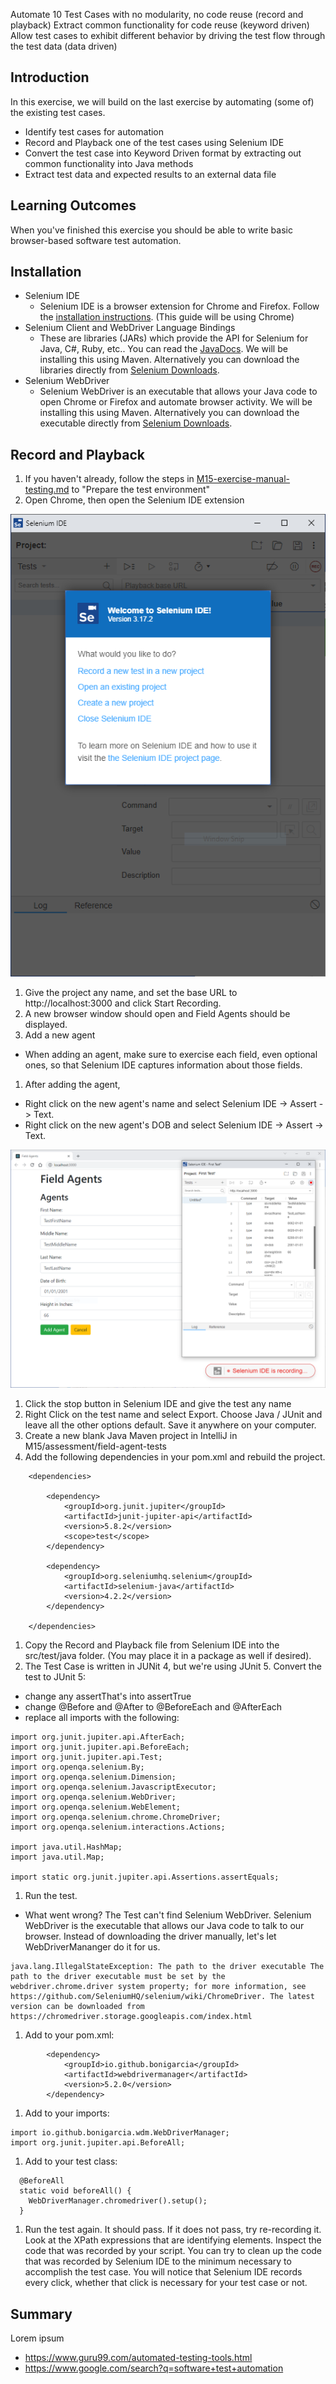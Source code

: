 Automate 10 Test Cases with no modularity, no code reuse (record and playback) 
Extract common functionality for code reuse (keyword driven) 
Allow test cases to exhibit different behavior by driving the test flow through the test data (data driven)

## Introduction

In this exercise, we will build on the last exercise by automating (some of) the existing test cases.
- Identify test cases for automation
- Record and Playback one of the test cases using Selenium IDE
- Convert the test case into Keyword Driven format by extracting out common functionality into Java methods
- Extract test data and expected results to an external data file

## Learning Outcomes

When you've finished this exercise you should be able to write basic browser-based software test automation.

## Installation
- Selenium IDE
  - Selenium IDE is a browser extension for Chrome and Firefox. Follow the [installation instructions](https://www.selenium.dev/selenium-ide/). (This guide will be using Chrome)
- Selenium Client and WebDriver Language Bindings
  - These are libraries (JARs) which provide the API for Selenium for Java, C#, Ruby, etc.. You can read the [JavaDocs](https://www.selenium.dev/selenium/docs/api/java/overview-summary.html). We will be installing this using Maven. Alternatively you can download the libraries directly from [Selenium Downloads](https://www.selenium.dev/downloads/).
- Selenium WebDriver
  - Selenium WebDriver is an executable that allows your Java code to open Chrome or Firefox and automate browser activity. We will be installing this using Maven. Alternatively you can download the executable directly from [Selenium Downloads](https://www.selenium.dev/downloads/).

## Record and Playback
1. If you haven't already, follow the steps in [M15-exercise-manual-testing.md](./M15-exercise-manual-testing.md) to "Prepare the test environment"
2. Open Chrome, then open the Selenium IDE extension

![Selenium IDE](../assets/selenium-ide.png)

1. Give the project any name, and set the base URL to http://localhost:3000 and click Start Recording.
1. A new browser window should open and Field Agents should be displayed. 
1. Add a new agent
 - When adding an agent, make sure to exercise each field, even optional ones, so that Selenium IDE captures information about those fields. 
1. After adding the agent, 
 - Right click on the new agent's name and select Selenium IDE -> Assert -> Text. 
 - Right click on the new agent's DOB and select Selenium IDE -> Assert -> Text.

![Selenium IDE - Add Agent](../assets/selenium-ide-add-agent.png)

1. Click the stop button in Selenium IDE and give the test any name
1. Right Click on the test name and select Export. Choose Java / JUnit and leave all the other options default. Save it anywhere on your computer. 
1. Create a new blank Java Maven project in IntelliJ in M15/assessment/field-agent-tests
1. Add the following dependencies in your pom.xml and rebuild the project. 

```
    <dependencies>

        <dependency>
            <groupId>org.junit.jupiter</groupId>
            <artifactId>junit-jupiter-api</artifactId>
            <version>5.8.2</version>
            <scope>test</scope>
        </dependency>

        <dependency>
            <groupId>org.seleniumhq.selenium</groupId>
            <artifactId>selenium-java</artifactId>
            <version>4.2.2</version>
        </dependency>

    </dependencies>
```

1. Copy the Record and Playback file from Selenium IDE into the src/test/java folder. (You may place it in a package as well if desired).
1. The Test Case is written in JUNit 4, but we're using JUnit 5. Convert the test to JUnit 5:
 - change any assertThat's into assertTrue
 - change @Before and @After to @BeforeEach and @AfterEach
 - replace all imports with the following:

 ```
import org.junit.jupiter.api.AfterEach;
import org.junit.jupiter.api.BeforeEach;
import org.junit.jupiter.api.Test;
import org.openqa.selenium.By;
import org.openqa.selenium.Dimension;
import org.openqa.selenium.JavascriptExecutor;
import org.openqa.selenium.WebDriver;
import org.openqa.selenium.WebElement;
import org.openqa.selenium.chrome.ChromeDriver;
import org.openqa.selenium.interactions.Actions;

import java.util.HashMap;
import java.util.Map;

import static org.junit.jupiter.api.Assertions.assertEquals;
```

1. Run the test.
 - What went wrong? The Test can't find Selenium WebDriver. Selenium WebDriver is the executable that allows our Java code to talk to our browser. Instead of downloading the driver manually, let's let WebDriverMananger do it for us.

```
java.lang.IllegalStateException: The path to the driver executable The path to the driver executable must be set by the webdriver.chrome.driver system property; for more information, see https://github.com/SeleniumHQ/selenium/wiki/ChromeDriver. The latest version can be downloaded from https://chromedriver.storage.googleapis.com/index.html
```

1. Add to your pom.xml:

```
        <dependency>
            <groupId>io.github.bonigarcia</groupId>
            <artifactId>webdrivermanager</artifactId>
            <version>5.2.0</version>
        </dependency>
```

1. Add to your imports:

```
import io.github.bonigarcia.wdm.WebDriverManager;
import org.junit.jupiter.api.BeforeAll;
```

1. Add to your test class:
```
  @BeforeAll
  static void beforeAll() {
    WebDriverManager.chromedriver().setup();
  }
```

1. Run the test again. It should pass. If it does not pass, try re-recording it. Look at the XPath expressions that are identifying elements. Inspect the code that was recorded by your script. You can try to clean up the code that was recorded by Selenium IDE to the minimum necessary to accomplish the test case. You will notice that Selenium IDE records every click, whether that click is necessary for your test case or not.

## Summary

Lorem ipsum

* https://www.guru99.com/automated-testing-tools.html
* https://www.google.com/search?q=software+test+automation